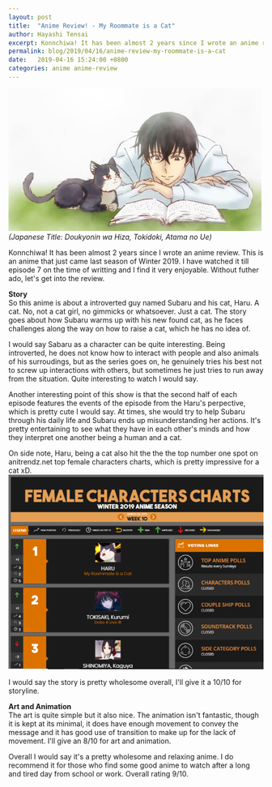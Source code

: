 ```yaml
---
layout: post
title:  "Anime Review! - My Roommate is a Cat"
author: Hayashi Tensai
excerpt: Konnchiwa! It has been almost 2 years since I wrote an anime review. This is an anime that just came last season of Winter 2019. I have watched it till episode 7 on the time of writting and I find it very enjoyable. Without futher ado, let's get into the review.
permalink: blog/2019/04/16/anime-review-my-roommate-is-a-cat
date:   2019-04-16 15:24:00 +0800
categories: anime anime-review
---
```


![My-Roommate-is-a-Cat-poster](https://raw.githubusercontent.com/Hayashi-Tensai/Tensais-Corner/master/assets/blog-images/anime/my-roommate-is-a-cat-poster.jpg)  
*(Japanese Title: Doukyonin wa Hiza, Tokidoki, Atama no Ue)*

Konnchiwa! It has been almost 2 years since I wrote an anime review. This is an anime that just came last season of Winter 2019. I have watched it till episode 7 on the time of writting and I find it very enjoyable. Without futher ado, let's get into the review.

**Story**  
So this anime is about a introverted guy named Subaru and his cat, Haru. A cat. No, not a cat girl, no gimmicks or whatsoever. Just a cat. The story goes about how Subaru warms up with his new found cat, as he faces challenges along the way on how to raise a cat, which he has no idea of.

I would say Sabaru as a character can be quite interesting. Being introverted, he does not know how to interact with people and also animals of his surroudings, but as the series goes on, he genuinely tries his best not to screw up interactions with others, but sometimes he just tries to run away from the situation. Quite interesting to watch I would say.

Another interesting point of this show is that the second half of each episode features the events of the episode from the Haru's perpective, which is pretty cute I would say. At times, she would try to help Subaru through his daily life and Subaru ends up misunderstanding her actions. It's pretty entertaining to see what they have in each other's minds and how they interpret one another being a human and a cat.

On side note, Haru, being a cat also hit the the the top number one spot on anitrendz.net top female characters charts, which is pretty impressive for a cat xD.  
![My-Roommate-is-a-Cat-poster](https://raw.githubusercontent.com/Hayashi-Tensai/Tensais-Corner/master/assets/blog-images/anime/haru-ranking.png)

I would say the story is pretty wholesome overall, I'll give it a 10/10 for storyline.

**Art and Animation**  
The art is quite simple but it also nice. The animation isn't fantastic, though it is kept at its minimal, it does have enough movement to convey the message and it has good use of transition to make up for the lack of movement. I'll give an 8/10 for art and animation.

Overall I would say it's a pretty wholesome and relaxing anime. I do recommend it for those who find some good anime to watch after a long and tired day from school or work. Overall rating 9/10.